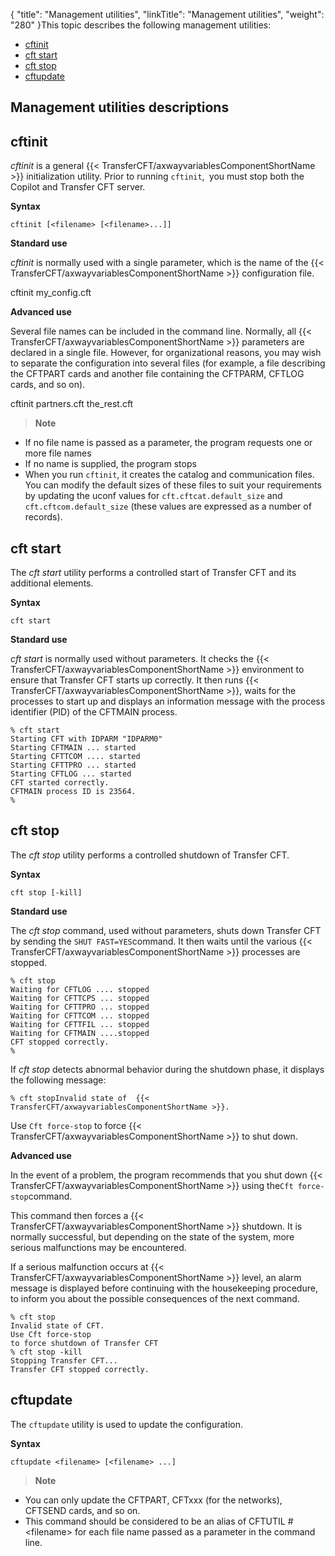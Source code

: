 {
    "title": "Management  utilities",
    "linkTitle": "Management utilities",
    "weight": "280"
}This topic describes the following management utilities:

- [cftinit](#cftinit)
- [cft start](#cftstart)
- [cft stop](#cftstop)
- [cftupdate](#cftupdate)

Management utilities descriptions
---------------------------------

<span id="cftinit"></span>

cftinit
-------

*cftinit* is a general {{< TransferCFT/axwayvariablesComponentShortName  >}}
initialization utility. Prior to running `cftinit`,` `you must stop both the Copilot and Transfer CFT server.

**Syntax**

`cftinit [<filename> [<filename>...]]`

**Standard use**

*cftinit* is normally used with a single
parameter, which is the name of the {{< TransferCFT/axwayvariablesComponentShortName  >}} configuration file.

cftinit my_config.cft

**Advanced use**

Several file names can be included in the command line. Normally, all
{{< TransferCFT/axwayvariablesComponentShortName  >}} parameters are declared in a single file. However, for organizational
reasons, you may wish to separate the configuration into several files
(for example, a file describing the CFTPART cards and another file containing
the CFTPARM, CFTLOG cards, and so on).

cftinit partners.cft the_rest.cft

> **Note**

- If no file name
    is passed as a parameter, the program requests one or more file names
- If no name is supplied,
    the program stops
- When you run `cftinit`, it creates the catalog and communication files. You can modify the default sizes of these files to suit your requirements by updating the uconf values for `cft.cftcat.default_size` and `cft.cftcom.default_size` (these values are expressed as a number of records).

<span id="cftstart"></span>

cft start
---------

The *cft start* utility performs a controlled start of Transfer
CFT and its additional elements.

**Syntax**

`cft start `

**Standard use**

*cft start* is normally used without
parameters. It checks the {{< TransferCFT/axwayvariablesComponentShortName  >}} environment to ensure that Transfer
CFT starts up correctly. It then runs {{< TransferCFT/axwayvariablesComponentShortName  >}}, waits for the processes
to start up and displays an information message with the process identifier
(PID) of the CFTMAIN process.

```
% cft start
Starting CFT with IDPARM "IDPARM0"
Starting CFTMAIN ... started
Starting CFTTCOM .... started
Starting CFTTPRO ... started
Starting CFTLOG ... started
CFT started correctly.
CFTMAIN process ID is 23564.
%
```
<span id="cftstop"></span>

cft stop
--------

The *cft stop* utility performs a controlled shutdown of Transfer
CFT.

**Syntax**

`cft stop [-kill]`

**Standard use**

The *cft stop* command, used without parameters, shuts down Transfer
CFT by sending the `SHUT FAST=YES`command. It then waits until the
various {{< TransferCFT/axwayvariablesComponentShortName  >}} processes are stopped.

```
% cft stop
Waiting for CFTLOG .... stopped
Waiting for CFTTCPS ... stopped
Waiting for CFTTPRO ... stopped
Waiting for CFTTCOM ... stopped
Waiting for CFTTFIL ... stopped
Waiting for CFTMAIN ....stopped
CFT stopped correctly.
%
```

If *cft stop* detects abnormal behavior during the shutdown phase,
it displays the following message:

`% cft stopInvalid state of  {{< TransferCFT/axwayvariablesComponentShortName >}}.`

Use `Cft force-stop` to force {{< TransferCFT/axwayvariablesComponentShortName  >}} to shut down.

**Advanced use**

In the event of a problem, the program recommends that you shut down
{{< TransferCFT/axwayvariablesComponentShortName  >}} using the`Cft force-stop`command.

This command then forces a {{< TransferCFT/axwayvariablesComponentShortName  >}} shutdown. It is normally successful,
but depending on the state of the system, more serious malfunctions may
be encountered.

If a serious malfunction occurs at {{< TransferCFT/axwayvariablesComponentShortName  >}} level, an alarm message
is displayed before continuing with the housekeeping procedure, to inform
you about the possible consequences of the next command.

```
% cft stop
Invalid state of CFT.
Use Cft force-stop
to force shutdown of Transfer CFT
% cft stop -kill
Stopping Transfer CFT...
Transfer CFT stopped correctly.
```
<span id="cftupdate"></span>

cftupdate
---------

The `cftupdate` utility is used to update the configuration.

**Syntax**

`cftupdate <filename> [<filename> ...]`

> **Note**

- You can only update
    the CFTPART, CFTxxx (for the networks), CFTSEND cards, and so on.
- This command should
    be considered to be an alias of CFTUTIL \#&lt;filename&gt; for each file
    name passed as a parameter in the command line.
